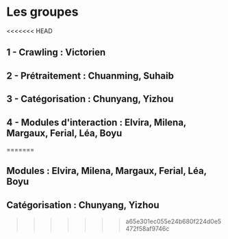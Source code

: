 # Les groupes

<<<<<<< HEAD
## 1 - Crawling : Victorien
## 2 - Prétraitement : Chuanming, Suhaib
## 3 - Catégorisation : Chunyang, Yizhou
## 4 - Modules d'interaction : Elvira, Milena, Margaux, Ferial, Léa, Boyu
=======
## Modules : Elvira, Milena, Margaux, Ferial, Léa, Boyu

## Catégorisation : Chunyang, Yizhou
>>>>>>> a65e301ec055e24b680f224d0e5472f58af9746c
